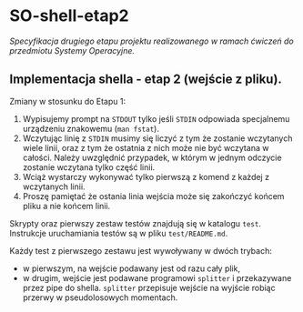 # SO-shell-etap2
*Specyfikacja drugiego etapu projektu realizowanego w ramach ćwiczeń do przedmiotu Systemy Operacyjne.*

## Implementacja shella - etap 2 (wejście z pliku).

Zmiany w stosunku do Etapu 1:

1. Wypisujemy prompt na `STDOUT` tylko jeśli `STDIN` odpowiada specjalnemu urządzeniu znakowemu (`man fstat`).
1. Wczytując linię z `STDIN` musimy się liczyć z tym że zostanie wczytanych wiele linii, oraz z tym że ostatnia z nich może nie być wczytana w całości. Należy uwzględnić przypadek, w którym w jednym odczycie zostanie wczytana tylko część linii.
1. Wciąż wystarczy wykonywać tylko pierwszą z komend z każdej z wczytanych linii.
1. Proszę pamiętać że ostania linia wejścia może się zakończyć końcem pliku a nie końcem linii.

Skrypty oraz pierwszy zestaw testów znajdują się w katalogu `test`. Instrukcje uruchamiania testów są w pliku `test/README.md`.

Każdy test z pierwszego zestawu jest wywoływany w dwóch trybach:
- w pierwszym, na wejście podawany jest od razu cały plik,
- w drugim, wejście jest podawane programowi `splitter` i przekazywane przez pipe do shella. `splitter` przepisuje wejście na wyjście robiąc przerwy w pseudolosowych momentach.
